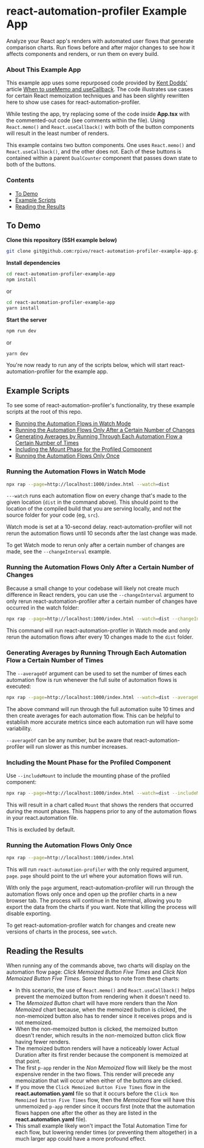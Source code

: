 # react-automation-profiler Example App

Analyze your React app's renders with automated user flows that generate comparison charts. Run flows before and after major changes to see how it affects components and renders, or run them on every build.

### About This Example App

This example app uses some repurposed code provided by [Kent Dodds'](https://twitter.com/kentcdodds) article [When to useMemo and useCallback](https://kentcdodds.com/blog/usememo-and-usecallback). The code illustrates use cases for certain React memoization techniques and has been slightly rewritten here to show use cases for react-automation-profiler.

While testing the app, try replacing some of the code inside **App.tsx** with the commented-out code (see comments within the file). Using `React.memo()` and `React.useCallback()` with both of the button components will result in the least number of renders.

This example contains two button components. One uses `React.memo()` and `React.useCallback()`, and the other does not. Each of these buttons is contained within a parent `DualCounter` component that passes down state to both of the buttons.

### Contents
- [To Demo](#To-Demo)
- [Example Scripts](#Example-Scripts)
- [Reading the Results](#Reading-the-Results)

## To Demo

**Clone this repository (SSH example below)**

```sh
git clone git@github.com:rpivo/react-automation-profiler-example-app.git
```

**Install dependencies**

```sh
cd react-automation-profiler-example-app
npm install
```

or

```sh
cd react-automation-profiler-example-app
yarn install
```

**Start the server**

```sh
npm run dev
```

or

```sh
yarn dev
```

You're now ready to run any of the scripts below, which will start react-automation-profiler for the example app.

## Example Scripts

To see some of react-automation-profiler's functionality, try these example scripts at the root of this repo.

- [Running the Automation Flows in Watch Mode](#Running-the-Automation-Flows-in-Watch-Mode)
- [Running the Automation Flows Only After a Certain Number of Changes](#Running-the-Automation-Flows-Only-After-a-Certain-Number-of-Changes)
- [Generating Averages by Running Through Each Automation Flow a Certain Number of Times](#Generating-Averages-by-Running-Through-Each-Automation-Flow-a-Certain-Number-of-Times)
- [Including the Mount Phase for the Profiled Component](#Including-the-Mount-Phase-for-the-Profiled-Component)
- [Running the Automation Flows Only Once](#Running-the-Automation-Flows-Only-Once)

### Running the Automation Flows in Watch Mode

```sh
npx rap --page=http://localhost:1000/index.html --watch=dist
```

`---watch` runs each automation flow on every change that's made to the given location (`dist` in the command above). This should point to the location of the compiled build that you are serving locally, and not the source folder for your code (eg, `src`).

Watch mode is set at a 10-second delay. react-automation-profiler will not rerun the automation flows until 10 seconds after the last change was made.

To get Watch mode to rerun only after a certain number of changes are made, see the `--changeInterval` example.

### Running the Automation Flows Only After a Certain Number of Changes

Because a small change to your codebase will likely not create much difference in React renders, you can use the `--changeInterval` argument to only rerun react-automation-profiler after a certain number of changes have occurred in the watch folder:

```sh
npx rap --page=http://localhost:1000/index.html --watch=dist --changeInterval=10
```

This command will run react-automation-profiler in Watch mode and only rerun the automation flows after every 10 changes made to the `dist` folder.

### Generating Averages by Running Through Each Automation Flow a Certain Number of Times

The `--averageOf` argument can be used to set the number of times each automation flow is run whenever the full suite of automation flows is executed:

```sh
npx rap --page=http://localhost:1000/index.html --watch=dist --averageOf=10
```

The above command will run through the full automation suite 10 times and then create averages for each automation flow. This can be helpful to establish more accurate metrics since each automation run will have some variability.

`--averageOf` can be any number, but be aware that react-automation-profiler will run slower as this number increases.

### Including the Mount Phase for the Profiled Component

Use `--includeMount` to include the mounting phase of the profiled component:

```sh
npx rap --page=http://localhost:1000/index.html --watch=dist --includeMount
```

This will result in a chart called `Mount` that shows the renders that occurred during the mount phases. This happens prior to any of the automation flows in your react.automation file.

This is excluded by default.

### Running the Automation Flows Only Once

```sh
npx rap --page=http://localhost:1000/index.html
```

This will run `react-automation-profiler` with the only required argument, `page`. `page` should point to the url where your automation flows will run.

With only the `page` argument, react-automation-profiler will run through the automation flows only once and open up the profiler charts in a new browser tab. The process will continue in the terminal, allowing you to export the data from the charts if you want. Note that killing the process will disable exporting.

To get react-automation-profiler watch for changes and create new versions of charts in the process, see `watch`.

## Reading the Results

When running any of the commands above, two charts will display on the automation flow page: *Click Memoized Button Five Times* and *Click Non Memoized Button Five Times*. Some things to note from these charts:
- In this scenario, the use of `React.memo()` and `React.useCallback()` helps prevent the memoized button from rendering when it doesn't need to.
- The *Memoized Button* chart will have more renders than the *Non Memoized* chart because, when the memoized button is clicked, the non-memoized button also has to render since it receives props and is not memoized.
- When the non-memoized button is clicked, the memoized button doesn't render, which results in the non-memoized button click flow having fewer renders.
- The memoized button renders will have a noticeably lower Actual Duration after its first render because the component is memoized at that point.
- The first `p-app` render in the *Non Memoized* flow will likely be the most expensive render in the two flows. This render will precede any memoization that will occur when either of the buttons are clicked.
- If you move the `Click Memoized Button Five Times` flow in the **react.automation.yaml** file so that it occurs before the `Click Non Memoized Button Five Times` flow, then the *Memoized* flow will have this unmemoized `p-app` render since it occurs first (note that the automation flows happen one after the other as they are listed in the **react.automation.yaml** file).
- This small example likely won't impact the Total Automation Time for each flow, but lowering render times (or preventing them altogether) in a much larger app could have a more profound effect.
